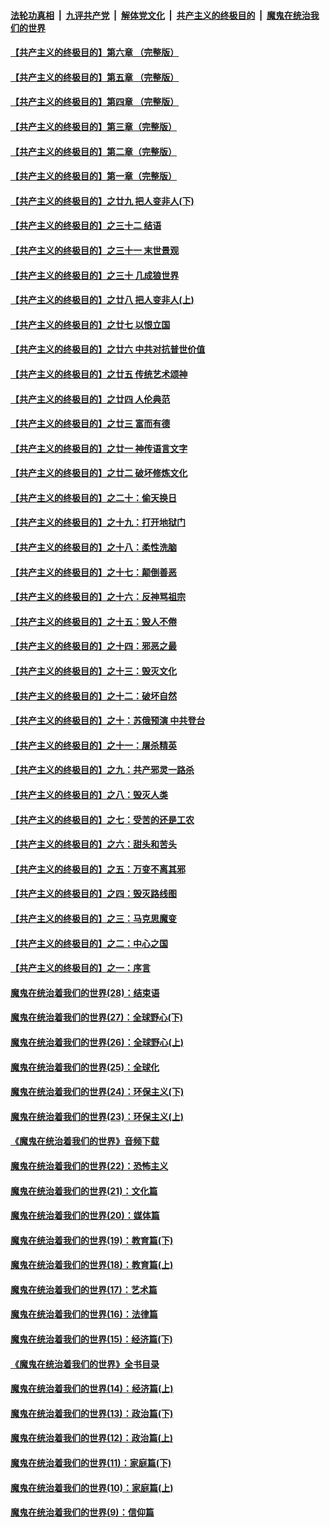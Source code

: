 

####  [法轮功真相](../../../../basic/blob/master/README.md?t=04021801) &nbsp;|&nbsp; [九评共产党](../../../../9ping.md/blob/master/README.md?t=04021801) &nbsp;|&nbsp; [解体党文化](../../../../jtdwh.md/blob/master/README.md?t=04021801)  &nbsp;|&nbsp; [共产主义的终极目的](../../../../gczydzjmd.md/blob/master/README.md?t=04021801) &nbsp;|&nbsp; [魔鬼在统治我们的世界](../../../../mgztzwmdsj.md/blob/master/README.md?t=04021801) 

#### [【共产主义的终极目的】第六章 （完整版）](../pages/nsc422/n11428913.md?t=04021801) 

#### [【共产主义的终极目的】第五章 （完整版）](../pages/nsc422/n11428912.md?t=04021801) 

#### [【共产主义的终极目的】第四章 （完整版）](../pages/nsc422/n11428907.md?t=04021801) 

#### [【共产主义的终极目的】第三章（完整版）](../pages/nsc422/n11428848.md?t=04021801) 

#### [【共产主义的终极目的】第二章（完整版）](../pages/nsc422/n11428831.md?t=04021801) 

#### [【共产主义的终极目的】第一章（完整版）](../pages/nsc422/n11417651.md?t=04021801) 

#### [【共产主义的终极目的】之廿九 把人变非人(下)](../pages/nsc422/n11344140.md?t=04021801) 

#### [【共产主义的终极目的】之三十二 结语](../pages/nsc422/n11360535.md?t=04021801) 

#### [【共产主义的终极目的】之三十一 末世景观](../pages/nsc422/n11351129.md?t=04021801) 

#### [【共产主义的终极目的】之三十 几成狼世界](../pages/nsc422/n11348280.md?t=04021801) 

#### [【共产主义的终极目的】之廿八 把人变非人(上)](../pages/nsc422/n11340492.md?t=04021801) 

#### [【共产主义的终极目的】之廿七 以恨立国](../pages/nsc422/n11336944.md?t=04021801) 

#### [【共产主义的终极目的】之廿六 中共对抗普世价值](../pages/nsc422/n11324785.md?t=04021801) 

#### [【共产主义的终极目的】之廿五 传统艺术颂神](../pages/nsc422/n11296396.md?t=04021801) 

#### [【共产主义的终极目的】之廿四 人伦典范](../pages/nsc422/n11296397.md?t=04021801) 

#### [【共产主义的终极目的】之廿三 富而有德](../pages/nsc422/n11283598.md?t=04021801) 

#### [【共产主义的终极目的】之廿一 神传语言文字](../pages/nsc422/n11263265.md?t=04021801) 

#### [【共产主义的终极目的】之廿二 破坏修炼文化](../pages/nsc422/n11245728.md?t=04021801) 

#### [【共产主义的终极目的】之二十：偷天换日](../pages/nsc422/n11238846.md?t=04021801) 

#### [【共产主义的终极目的】之十九：打开地狱门](../pages/nsc422/n11206376.md?t=04021801) 

#### [【共产主义的终极目的】之十八：柔性洗脑](../pages/nsc422/n11199994.md?t=04021801) 

#### [【共产主义的终极目的】之十七：颠倒善恶](../pages/nsc422/n11179782.md?t=04021801) 

#### [【共产主义的终极目的】之十六：反神骂祖宗](../pages/nsc422/n11166798.md?t=04021801) 

#### [【共产主义的终极目的】之十五：毁人不倦](../pages/nsc422/n11166792.md?t=04021801) 

#### [【共产主义的终极目的】之十四：邪恶之最](../pages/nsc422/n11150249.md?t=04021801) 

#### [【共产主义的终极目的】之十三：毁灭文化](../pages/nsc422/n11135227.md?t=04021801) 

#### [【共产主义的终极目的】之十二：破坏自然](../pages/nsc422/n11135214.md?t=04021801) 

#### [【共产主义的终极目的】之十：苏俄预演 中共登台](../pages/nsc422/n11118424.md?t=04021801) 

#### [【共产主义的终极目的】之十一：屠杀精英](../pages/nsc422/n11118442.md?t=04021801) 

#### [【共产主义的终极目的】之九：共产邪灵一路杀](../pages/nsc422/n11114139.md?t=04021801) 

#### [【共产主义的终极目的】之八：毁灭人类](../pages/nsc422/n11108503.md?t=04021801) 

#### [【共产主义的终极目的】之七：受苦的还是工农](../pages/nsc422/n11101809.md?t=04021801) 

#### [【共产主义的终极目的】之六：甜头和苦头](../pages/nsc422/n11096971.md?t=04021801) 

#### [【共产主义的终极目的】之五：万变不离其邪](../pages/nsc422/n11091285.md?t=04021801) 

#### [【共产主义的终极目的】之四：毁灭路线图](../pages/nsc422/n11086284.md?t=04021801) 

#### [【共产主义的终极目的】之三：马克思魔变](../pages/nsc422/n11061941.md?t=04021801) 

#### [【共产主义的终极目的】之二：中心之国](../pages/nsc422/n11047728.md?t=04021801) 

#### [【共产主义的终极目的】之一：序言](../pages/nsc422/n11086077.md?t=04021801) 

#### [魔鬼在统治着我们的世界(28)：结束语](../pages/nsc422/n10936246.md?t=04021801) 

#### [魔鬼在统治着我们的世界(27)：全球野心(下)](../pages/nsc422/n10928319.md?t=04021801) 

#### [魔鬼在统治着我们的世界(26)：全球野心(上)](../pages/nsc422/n10900318.md?t=04021801) 

#### [魔鬼在统治着我们的世界(25)：全球化](../pages/nsc422/n10788205.md?t=04021801) 

#### [魔鬼在统治着我们的世界(24)：环保主义(下)](../pages/nsc422/n10695307.md?t=04021801) 

#### [魔鬼在统治着我们的世界(23)：环保主义(上)](../pages/nsc422/n10688613.md?t=04021801) 

#### [《魔鬼在统治着我们的世界》音频下载](../pages/nsc422/n10635553.md?t=04021801) 

#### [魔鬼在统治着我们的世界(22)：恐怖主义](../pages/nsc422/n10614727.md?t=04021801) 

#### [魔鬼在统治着我们的世界(21)：文化篇](../pages/nsc422/n10597706.md?t=04021801) 

#### [魔鬼在统治着我们的世界(20)：媒体篇](../pages/nsc422/n10586579.md?t=04021801) 

#### [魔鬼在统治着我们的世界(19)：教育篇(下)](../pages/nsc422/n10564808.md?t=04021801) 

#### [魔鬼在统治着我们的世界(18)：教育篇(上)](../pages/nsc422/n10526970.md?t=04021801) 

#### [魔鬼在统治着我们的世界(17)：艺术篇](../pages/nsc422/n10499093.md?t=04021801) 

#### [魔鬼在统治着我们的世界(16)：法律篇](../pages/nsc422/n10485969.md?t=04021801) 

#### [魔鬼在统治着我们的世界(15)：经济篇(下)](../pages/nsc422/n10469975.md?t=04021801) 

#### [《魔鬼在统治着我们的世界》全书目录](../pages/nsc422/n10464261.md?t=04021801) 

#### [魔鬼在统治着我们的世界(14)：经济篇(上)](../pages/nsc422/n10457370.md?t=04021801) 

#### [魔鬼在统治着我们的世界(13)：政治篇(下)](../pages/nsc422/n10448270.md?t=04021801) 

#### [魔鬼在统治着我们的世界(12)：政治篇(上)](../pages/nsc422/n10444576.md?t=04021801) 

#### [魔鬼在统治着我们的世界(11)：家庭篇(下)](../pages/nsc422/n10440961.md?t=04021801) 

#### [魔鬼在统治着我们的世界(10)：家庭篇(上)](../pages/nsc422/n10435448.md?t=04021801) 

#### [魔鬼在统治着我们的世界(9)：信仰篇](../pages/nsc422/n10432159.md?t=04021801) 

